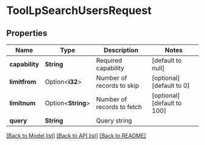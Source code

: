 # ToolLpSearchUsersRequest

## Properties

Name | Type | Description | Notes
------------ | ------------- | ------------- | -------------
**capability** | **String** | Required capability | [default to null]
**limitfrom** | Option<**i32**> | Number of records to skip | [optional][default to 0]
**limitnum** | Option<**String**> | Number of records to fetch | [optional][default to 100]
**query** | **String** | Query string | 

[[Back to Model list]](../README.md#documentation-for-models) [[Back to API list]](../README.md#documentation-for-api-endpoints) [[Back to README]](../README.md)



